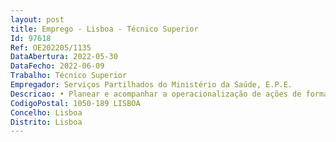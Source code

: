 ```yaml
--- 
layout: post
title: Emprego - Lisboa - Técnico Superior
Id: 97618
Ref: OE202205/1135
DataAbertura: 2022-05-30
DataFecho: 2022-06-09
Trabalho: Técnico Superior
Empregador: Serviços Partilhados do Ministério da Saúde, E.P.E.
Descricao: • Planear e acompanhar a operacionalização de ações de formação • Facilitar a articulação entre formandos as e formadores as e acompanhar os trabalhos desenvolvidos • Acompanhar a elaboração do dossier técnico pedagógico e preparar a documentação necessária para a sua operacionalização • Acompanhar os formadores na produção de recursos didáticos • Gerir os recursos e materiais existentes.
CodigoPostal: 1050-189 LISBOA
Concelho: Lisboa
Distrito: Lisboa
--- 
```

